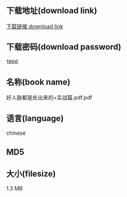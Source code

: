 ## 下载地址(download link)
[下载链接 download link](https://voluble-croquembouche-d321dc.netlify.app/?s=%E5%A5%BD%E4%BA%BA%E8%84%89%E9%83%BD%E6%98%AF%E5%A4%84%E5%87%BA%E6%9D%A5%E7%9A%84%2B%E5%AE%9E%E6%88%98%E7%AF%87.pdf)

## 下载密码(download password)
1866

## 名称(book name)
好人脉都是处出来的+实战篇.pdf.pdf

## 语言(language)
chinese

## MD5


## 大小(filesize)
1.3 MB
